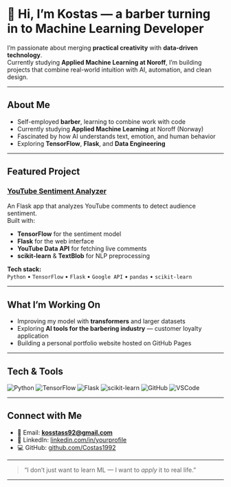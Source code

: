 # 👋 Hi, I’m Kostas — a barber turning in to Machine Learning Developer

I’m passionate about merging **practical creativity** with **data-driven technology**.  
Currently studying **Applied Machine Learning at Noroff**, I’m building projects that combine real-world intuition with AI, automation, and clean design.

---

##  About Me
-  Self-employed **barber**, learning to combine work with code  
-  Currently studying **Applied Machine Learning** at Noroff (Norway)  
-  Fascinated by how AI understands text, emotion, and human behavior  
-  Exploring **TensorFlow**, **Flask**, and **Data Engineering**

---

##  Featured Project

###  [YouTube Sentiment Analyzer](https://github.com/Costas1992/youtube_sentiment)
An  Flask app that analyzes YouTube comments to detect audience sentiment.  
Built with:
- **TensorFlow** for the sentiment model  
- **Flask** for the web interface  
- **YouTube Data API** for fetching live comments  
- **scikit-learn** & **TextBlob** for NLP preprocessing  

 **Tech stack:**  
`Python` • `TensorFlow` • `Flask` • `Google API` • `pandas` • `scikit-learn`

---

##  What I’m Working On
-  Improving my model with **transformers** and larger datasets  
-  Exploring **AI tools for the barbering industry** — customer loyalty application  
-  Building a personal portfolio website hosted on GitHub Pages

---

##  Tech & Tools
![Python](https://img.shields.io/badge/Python-3670A0?style=for-the-badge&logo=python&logoColor=ffdd54)
![TensorFlow](https://img.shields.io/badge/TensorFlow-FF6F00?style=for-the-badge&logo=tensorflow&logoColor=white)
![Flask](https://img.shields.io/badge/Flask-000000?style=for-the-badge&logo=flask&logoColor=white)
![scikit-learn](https://img.shields.io/badge/scikit--learn-F7931E?style=for-the-badge&logo=scikit-learn&logoColor=white)
![GitHub](https://img.shields.io/badge/GitHub-181717?style=for-the-badge&logo=github&logoColor=white)
![VSCode](https://img.shields.io/badge/VSCode-007ACC?style=for-the-badge&logo=visual-studio-code&logoColor=white)

---

##  Connect with Me
- 📧 Email: **kosstass92@gmail.com**
- 💼 LinkedIn: [linkedin.com/in/yourprofile](https://linkedin.com/in/konstantinos-kotsos)
- 💻 GitHub: [github.com/Costas1992](https://github.com/Costas1992)

---

> “I don’t just want to learn ML — I want to *apply* it to real life.”

---
